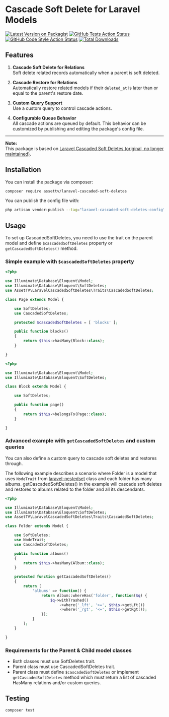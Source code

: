 # Cascade Soft Delete for Laravel Models

[![Latest Version on Packagist](https://img.shields.io/packagist/v/assettv/laravel-cascaded-soft-deletes.svg?style=flat-square)](https://packagist.org/packages/assettv/laravel-cascaded-soft-deletes)
[![GitHub Tests Action Status](https://img.shields.io/github/actions/workflow/status/assettv/laravel-cascaded-soft-deletes/run-tests.yml?branch=main&label=tests&style=flat-square)](https://github.com/assettv/laravel-cascaded-soft-deletes/actions?query=workflow%3Arun-tests+branch%3Amain)
[![GitHub Code Style Action Status](https://img.shields.io/github/actions/workflow/status/assettv/laravel-cascaded-soft-deletes/fix-php-code-style-issues.yml?branch=main&label=code%20style&style=flat-square)](https://github.com/assettv/laravel-cascaded-soft-deletes/actions?query=workflow%3A"Fix+PHP+code+style+issues"+branch%3Amain)
[![Total Downloads](https://img.shields.io/packagist/dt/assettv/laravel-cascaded-soft-deletes.svg?style=flat-square)](https://packagist.org/packages/assettv/laravel-cascaded-soft-deletes)

## Features

1. **Cascade Soft Delete for Relations**  
   Soft delete related records automatically when a parent is soft deleted.

2. **Cascade Restore for Relations**  
   Automatically restore related models if their `deleted_at` is later than or equal to the parent's restore date.

3. **Custom Query Support**  
   Use a custom query to control cascade actions.

4. **Configurable Queue Behavior**  
   All cascade actions are queued by default. This behavior can be customized by publishing and editing the package's config file.

---

**Note:**  
This package is based on [Laravel Cascaded Soft Deletes (original, no longer maintained)](https://github.com/razisayyed/laravel-cascaded-soft-deletes).

## Installation

You can install the package via composer:

```bash
composer require assettv/laravel-cascaded-soft-deletes
```

You can publish the config file with:

```bash
php artisan vendor:publish --tag="laravel-cascaded-soft-deletes-config"
```

## Usage

To set up CascadedSoftDeletes, you need to use the trait on the parent model and define `$cascadedSoftDeletes` property or `getCascadedSoftDeletes()` method.

### Simple example with `$cascadedSoftDeletes` property

```php
<?php

use Illuminate\Database\Eloquent\Model;
use Illuminate\Database\Eloquent\SoftDeletes;
use AssetTV\LaravelCascadedSoftDeletes\Traits\CascadedSoftDeletes;

class Page extends Model {

    use SoftDeletes;
    use CascadedSoftDeletes;

    protected $cascadedSoftDeletes = [ 'blocks' ];

    public function blocks()
    {
        return $this->hasMany(Block::class);
    }

}
```

```php
<?php

use Illuminate\Database\Eloquent\Model;
use Illuminate\Database\Eloquent\SoftDeletes;

class Block extends Model {

    use SoftDeletes;

    public function page() 
    {
        return $this->belongsTo(Page::class);
    }

}
```

### Advanced example with `getCascadedSoftDeletes` and custom queries

You can also define a custom query to cascade soft deletes and restores through.

The following example describes a scenario where Folder is a model that uses `NodeTrait` from [laravel-nestedset](https://github.com/lazychaser/laravel-nestedset) class and each folder has many albums. getCascadedSoftDeletes() in the example will cascade soft deletes and restores to albums related to the folder and all its descendants.

```php
<?php

use Illuminate\Database\Eloquent\Model;
use Illuminate\Database\Eloquent\SoftDeletes;
use AssetTV\LaravelCascadedSoftDeletes\Traits\CascadedSoftDeletes;

class Folder extends Model {

    use SoftDeletes;
    use NodeTrait;
    use CascadedSoftDeletes;

    public function albums()
    {
        return $this->hasMany(Album::class);
    }

    protected function getCascadedSoftDeletes()
    {
        return [
            'albums' => function() {
                return Album::whereHas('folder', function($q) {
                    $q->withTrashed()
                        ->where('_lft', '>=', $this->getLft())
                        ->where('_rgt', '<=', $this->getRgt());
                });  
            }
        ];
    }

}
```

### Requirements for the Parent & Child model classes

* Both classes must use SoftDeletes trait.
* Parent class must use CascadedSoftDeletes trait.
* Parent class must define `$cascadedSoftDeletes` or implement `getCascadedSoftDeletes` method which must return a list of cascaded HasMany relations and/or custom queries.

## Testing

```bash
composer test
```
